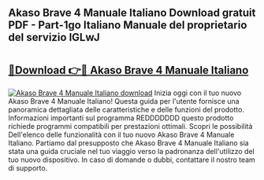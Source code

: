 ## Akaso Brave 4 Manuale Italiano Download gratuit PDF - Part-1go Italiano Manuale del proprietario del servizio lGLwJ

# <h2><a href="http://dfak11.blite.top/?on=Akaso+Brave+4+Manuale+Italiano">🔗Download 👉🔴 Akaso Brave 4 Manuale Italiano</a></h2>

[![Akaso Brave 4 Manuale Italiano download](https://i.imgur.com/lujVjoI.png)](http://dfak11.blite.top/?on=Akaso+Brave+4+Manuale+Italiano)
Inizia oggi con il tuo nuovo Akaso Brave 4 Manuale Italiano! Questa guida per l'utente fornisce una panoramica dettagliata delle caratteristiche e delle funzioni del prodotto. Informazioni importanti sul programma REDDDDDDD questo prodotto richiede programmi compatibili per prestazioni ottimali. Scopri le possibilità Dell'elenco delle funzionalità con il tuo nuovo Akaso Brave 4 Manuale Italiano. Partiamo dal presupposto che Akaso Brave 4 Manuale Italiano sia stata una guida cruciale nel tuo viaggio verso la padronanza dell'utilizzo del tuo nuovo dispositivo. In caso di domande o dubbi, contattare il nostro team di supporto.
